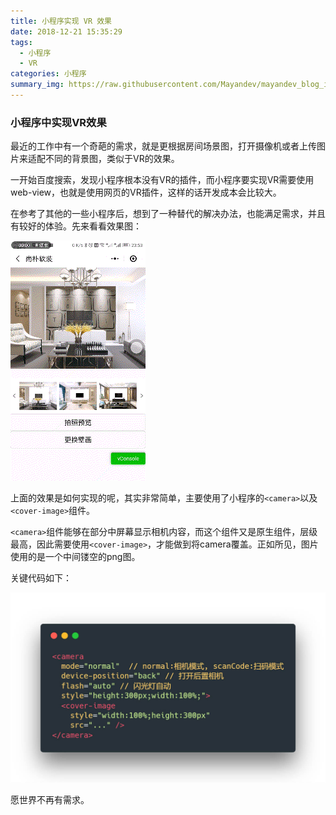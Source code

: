 ```yaml
---
title: 小程序实现 VR 效果
date: 2018-12-21 15:35:29
tags:
  - 小程序
  - VR
categories: 小程序
summary_img: https://raw.githubusercontent.com/Mayandev/mayandev_blog_image/master/blog/mp-vr-1.jpeg
---
```


### 小程序中实现VR效果

最近的工作中有一个奇葩的需求，就是更根据房间场景图，打开摄像机或者上传图片来适配不同的背景图，类似于VR的效果。

一开始百度搜索，发现小程序根本没有VR的插件，而小程序要实现VR需要使用web-view，也就是使用网页的VR插件，这样的话开发成本会比较大。

在参考了其他的一些小程序后，想到了一种替代的解决办法，也能满足需求，并且有较好的体验。先来看看效果图：

![](https://raw.githubusercontent.com/Mayandev/mayandev_blog_image/master/blog/mp-vr-2.gif)


上面的效果是如何实现的呢，其实非常简单，主要使用了小程序的`<camera>`以及`<cover-image>`组件。

`<camera>`组件能够在部分中屏幕显示相机内容，而这个组件又是原生组件，层级最高，因此需要使用`<cover-image>`，才能做到将camera覆盖。正如所见，图片使用的是一个中间镂空的png图。

关键代码如下：


![](https://raw.githubusercontent.com/Mayandev/mayandev_blog_image/master/blog/mp-vr-3.jpeg)


愿世界不再有需求。
